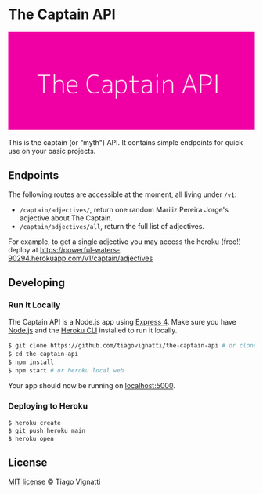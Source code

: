 # The Captain API

![](assets/intro.png)

This is the captain (or “myth") API. It contains simple endpoints for quick use on your basic projects.

## Endpoints

The following routes are accessible at the moment, all living under `/v1`:

- `/captain/adjectives/`, return one random Mariliz Pereira Jorge's adjective about The Captain.
- `/captain/adjectives/all`, return the full list of adjectives.

For example, to get a single adjective you may access the heroku (free!) deploy at https://powerful-waters-90294.herokuapp.com/v1/captain/adjectives

## Developing 

### Run it Locally

The Captain API is a Node.js app using [Express 4](http://expressjs.com/). Make sure you have [Node.js](http://nodejs.org/) and the [Heroku CLI](https://cli.heroku.com/) installed to run it locally.

```sh
$ git clone https://github.com/tiagovignatti/the-captain-api # or clone your own fork
$ cd the-captain-api
$ npm install
$ npm start # or heroku local web
```

Your app should now be running on [localhost:5000](http://localhost:5000/).

### Deploying to Heroku

```
$ heroku create
$ git push heroku main
$ heroku open
```

## License

[MIT license](LICENSE) © Tiago Vignatti